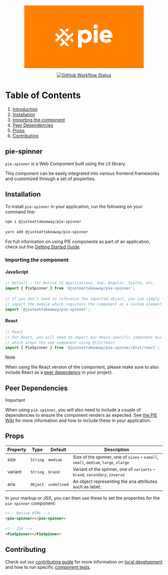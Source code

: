 <p align="center">
  <img align="center" src="../../../readme_image.png" height="200" alt="">
</p>

<p align="center">
  <a href="https://www.npmjs.com/@justeattakeaway/pie-spinner">
    <img alt="GitHub Workflow Status" src="https://img.shields.io/npm/v/@justeattakeaway/pie-spinner.svg">
  </a>
</p>

# Table of Contents

1. [Introduction](#pie-spinner)
2. [Installation](#installation)
3. [Importing the component](#importing-the-component)
4. [Peer Dependencies](#peer-dependencies)
5. [Props](#props)
6. [Contributing](#contributing)

## pie-spinner

`pie-spinner` is a Web Component built using the Lit library.

This component can be easily integrated into various frontend frameworks and customized through a set of properties.


## Installation

To install `pie-spinner` in your application, run the following on your command line:

```bash
npm i @justeattakeaway/pie-spinner

yarn add @justeattakeaway/pie-spinner
```

For full information on using PIE components as part of an application, check out the [Getting Started Guide](https://github.com/justeattakeaway/pie/wiki/Getting-started-with-PIE-Web-Components).


### Importing the component

#### JavaScript
```js
// Default – for Native JS Applications, Vue, Angular, Svelte, etc.
import { PieSpinner } from '@justeattakeaway/pie-spinner';

// If you don't need to reference the imported object, you can simply
// import the module which registers the component as a custom element.
import '@justeattakeaway/pie-spinner';
```

#### React
```js
// React
// For React, you will need to import our React-specific component build
// which wraps the web component using ​@lit/react
import { PieSpinner } from '@justeattakeaway/pie-spinner/dist/react';
```

> [!NOTE]
> When using the React version of the component, please make sure to also
> include React as a [peer dependency](#peer-dependencies) in your project.


## Peer Dependencies

> [!IMPORTANT]
> When using `pie-spinner`, you will also need to include a couple of dependencies to ensure the component renders as expected. See [the PIE Wiki](https://github.com/justeattakeaway/pie/wiki/Getting-started-with-PIE-Web-Components#expected-dependencies) for more information and how to include these in your application.


## Props

| Property | Type | Default | Description |
|---|---|---|---|
| size | `String` | `medium` | Size of the spinner, one of `sizes` – `xsmall`, `small`, `medium`, `large`, `xlarge` |
| variant | `String` | `brand` | Variant of the spinner, one of `variants` – `brand`, `secondary`, `inverse` |
| aria  | `Object`  | `undefined`  | An object representing the aria attributes such as label;

In your markup or JSX, you can then use these to set the properties for the `pie-spinner` component:

```html
<!-- Native HTML -->
<pie-spinner></pie-spinner>

<!-- JSX -->
<PieSpinner></PieSpinner>
```

## Contributing

Check out our [contributing guide](https://github.com/justeattakeaway/pie/wiki/Contributing-Guide) for more information on [local development](https://github.com/justeattakeaway/pie/wiki/Contributing-Guide#local-development) and how to run specific [component tests](https://github.com/justeattakeaway/pie/wiki/Contributing-Guide#testing).
